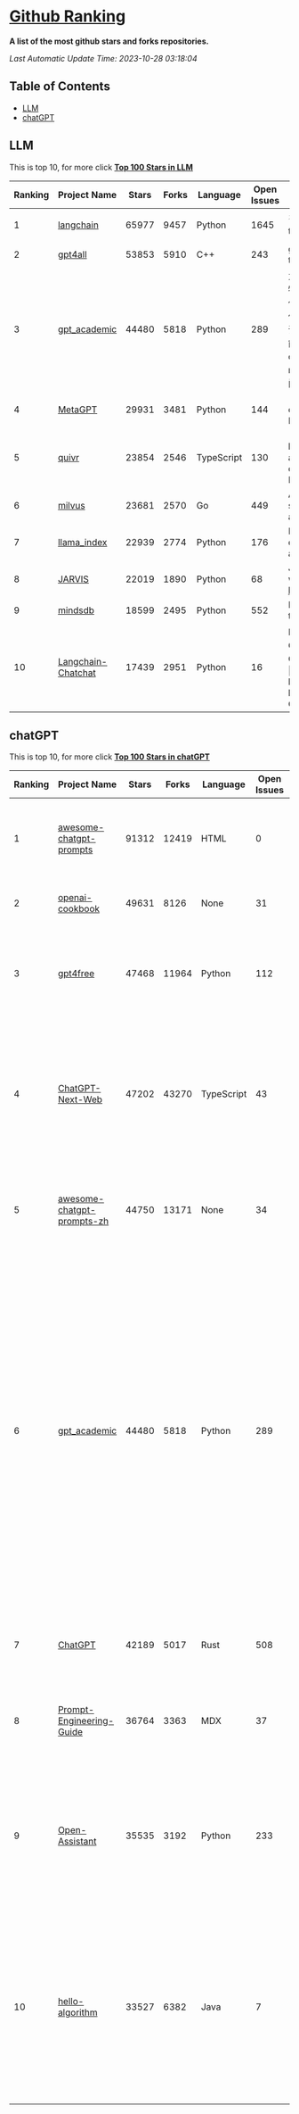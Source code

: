 [Github Ranking](./README.md)
==========

**A list of the most github stars and forks repositories.**

*Last Automatic Update Time: 2023-10-28 03:18:04*

## Table of Contents
 * [LLM](#LLM)
 * [chatGPT](#chatGPT)

## LLM

This is top 10, for more click **[Top 100 Stars in LLM](Top100/LLM.md)**

| Ranking | Project Name | Stars | Forks | Language | Open Issues | Description | Last Commit |
| ------- | ------------ | ----- | ----- | -------- | ----------- | ----------- | ----------- |
| 1 | [langchain](https://github.com/langchain-ai/langchain) | 65977 | 9457 | Python | 1645 | ⚡ Building applications with LLMs through composability ⚡ | 2023-10-28T03:02:28Z |
| 2 | [gpt4all](https://github.com/nomic-ai/gpt4all) | 53853 | 5910 | C++ | 243 | gpt4all: open-source LLM chatbots that you can run anywhere | 2023-10-28T01:42:06Z |
| 3 | [gpt_academic](https://github.com/binary-husky/gpt_academic) | 44480 | 5818 | Python | 289 | 为ChatGPT/GLM提供实用化交互界面，特别优化论文阅读/润色/写作体验，模块化设计，支持自定义快捷按钮&函数插件，支持Python和C++等项目剖析&自译解功能，PDF/LaTex论文翻译&总结功能，支持并行问询多种LLM模型，支持chatglm2等本地模型。兼容文心一言, moss, llama2, rwkv, claude2, 通义千问, 书生, 讯飞星火等。 | 2023-10-27T16:30:06Z |
| 4 | [MetaGPT](https://github.com/geekan/MetaGPT) | 29931 | 3481 | Python | 144 | 🌟 The Multi-Agent Framework: Given one line Requirement, return PRD, Design, Tasks, Repo | 2023-10-27T20:59:11Z |
| 5 | [quivr](https://github.com/StanGirard/quivr) | 23854 | 2546 | TypeScript | 130 | 🧠 Your Second Brain supercharged by Generative AI 🧠 Dump all your files and chat with your personal assistant on your files & more using GPT 3.5/4, Private, Anthropic, VertexAI, LLMs... | 2023-10-27T22:12:03Z |
| 6 | [milvus](https://github.com/milvus-io/milvus) | 23681 | 2570 | Go | 449 | A cloud-native vector database, storage for next generation AI applications | 2023-10-28T03:12:12Z |
| 7 | [llama_index](https://github.com/run-llama/llama_index) | 22939 | 2774 | Python | 176 | LlamaIndex (formerly GPT Index) is a data framework for your LLM applications | 2023-10-28T03:01:48Z |
| 8 | [JARVIS](https://github.com/microsoft/JARVIS) | 22019 | 1890 | Python | 68 | JARVIS, a system to connect LLMs with ML community. Paper: https://arxiv.org/pdf/2303.17580.pdf | 2023-10-24T17:41:40Z |
| 9 | [mindsdb](https://github.com/mindsdb/mindsdb) | 18599 | 2495 | Python | 552 | MindsDB connects AI models to real time data | 2023-10-28T02:21:53Z |
| 10 | [Langchain-Chatchat](https://github.com/chatchat-space/Langchain-Chatchat) | 17439 | 2951 | Python | 16 | Langchain-Chatchat（原Langchain-ChatGLM）基于 Langchain 与 ChatGLM 等语言模型的本地知识库问答 \| Langchain-Chatchat (formerly langchain-ChatGLM), local knowledge based LLM (like ChatGLM) QA app with langchain  | 2023-10-28T02:01:51Z |


## chatGPT

This is top 10, for more click **[Top 100 Stars in chatGPT](Top100/chatGPT.md)**

| Ranking | Project Name | Stars | Forks | Language | Open Issues | Description | Last Commit |
| ------- | ------------ | ----- | ----- | -------- | ----------- | ----------- | ----------- |
| 1 | [awesome-chatgpt-prompts](https://github.com/f/awesome-chatgpt-prompts) | 91312 | 12419 | HTML | 0 | This repo includes ChatGPT prompt curation to use ChatGPT better. | 2023-10-25T07:38:42Z |
| 2 | [openai-cookbook](https://github.com/openai/openai-cookbook) | 49631 | 8126 | None | 31 | Examples and guides for using the OpenAI API | 2023-10-27T17:57:12Z |
| 3 | [gpt4free](https://github.com/xtekky/gpt4free) | 47468 | 11964 | Python | 112 | The official gpt4free repository \| various collection of powerful language models | 2023-10-27T21:00:46Z |
| 4 | [ChatGPT-Next-Web](https://github.com/Yidadaa/ChatGPT-Next-Web) | 47202 | 43270 | TypeScript | 43 | A well-designed cross-platform ChatGPT UI (Web / PWA / Linux / Win / MacOS). 一键拥有你自己的跨平台 ChatGPT 应用。 | 2023-10-28T01:25:39Z |
| 5 | [awesome-chatgpt-prompts-zh](https://github.com/PlexPt/awesome-chatgpt-prompts-zh) | 44750 | 13171 | None | 34 | ChatGPT 中文调教指南。各种场景使用指南。学习怎么让它听你的话。 | 2023-10-11T02:57:34Z |
| 6 | [gpt_academic](https://github.com/binary-husky/gpt_academic) | 44480 | 5818 | Python | 289 | 为ChatGPT/GLM提供实用化交互界面，特别优化论文阅读/润色/写作体验，模块化设计，支持自定义快捷按钮&函数插件，支持Python和C++等项目剖析&自译解功能，PDF/LaTex论文翻译&总结功能，支持并行问询多种LLM模型，支持chatglm2等本地模型。兼容文心一言, moss, llama2, rwkv, claude2, 通义千问, 书生, 讯飞星火等。 | 2023-10-27T16:30:06Z |
| 7 | [ChatGPT](https://github.com/lencx/ChatGPT) | 42189 | 5017 | Rust | 508 | 🔮 ChatGPT Desktop Application (Mac, Windows and Linux) | 2023-10-27T07:06:07Z |
| 8 | [Prompt-Engineering-Guide](https://github.com/dair-ai/Prompt-Engineering-Guide) | 36764 | 3363 | MDX | 37 | 🐙 Guides, papers, lecture, notebooks and resources for prompt engineering | 2023-10-27T13:13:31Z |
| 9 | [Open-Assistant](https://github.com/LAION-AI/Open-Assistant) | 35535 | 3192 | Python | 233 | OpenAssistant is a chat-based assistant that understands tasks, can interact with third-party systems, and retrieve information dynamically to do so. | 2023-10-25T16:51:19Z |
| 10 | [hello-algorithm](https://github.com/geekxh/hello-algorithm) | 33527 | 6382 | Java | 7 | 🌍 针对小白的算法训练 \| 包括四部分：①.大厂面经 ②.力扣图解  ③.千本开源电子书 ④.百张技术思维导图（项目花了上百小时，希望可以点 star 支持，🌹感谢~）推荐免费ChatGPT使用网站 | 2023-06-13T04:13:17Z |

